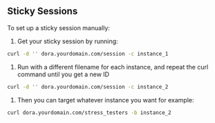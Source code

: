 ## Sticky Sessions

To set up a sticky session manually:

1. Get your sticky session by running:
```bash
curl -d '' dora.yourdomain.com/session -c instance_1
```
1. Run with a different filename for each instance, and repeat the curl command until you get a new ID
```bash
curl -d '' dora.yourdomain.com/session -c instance_2
```
1. Then you can target whatever instance you want for example:
```bash
curl dora.yourdomain.com/stress_testers -b instance_2